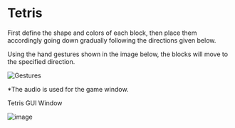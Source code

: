 # Tetris

First define the shape and colors of each block, then place them accordingly going down gradually following the directions given below.

Using the hand gestures shown in the image below, the blocks will move to the specified direction.

![Gestures](https://user-images.githubusercontent.com/95951042/161357696-d0538d0e-5d39-49aa-9826-d1bb4e26f459.jpeg)

*The audio is used for the game window.

Tetris GUI Window

![image](https://user-images.githubusercontent.com/95951042/161359914-fb615de0-69f6-44ca-9449-e13c258c6e03.png)

